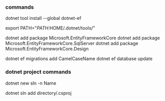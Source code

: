 ### commands

dotnet tool install --global dotnet-ef

export PATH="$PATH:$HOME/.dotnet/tools/"

dotnet add package Microsoft.EntityFrameworkCore
dotnet add package Microsoft.EntityFrameworkCore.SqlServer
dotnet add package Microsoft.EntityFrameworkCore.Design

dotnet ef migrations add CamelCaseName
dotnet ef database update

### dotnet project commands

dotnet new sln -n Name

dotnet sln add directory/.csproj


